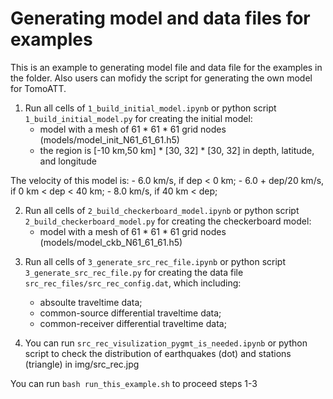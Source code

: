 # Generating model and data files for examples 

This is an example to generating model file and data file for the examples in the folder. Also users can mofidy the script for generating the own model for TomoATT.

1. Run all cells of `1_build_initial_model.ipynb` or python script `1_build_initial_model.py` for creating the initial model:
    - model with a mesh of 61 * 61 * 61 grid nodes (models/model_init_N61_61_61.h5)
    - the region is [-10 km,50 km] * [30, 32] * [30, 32] in depth, latitude, and longitude

The velocity of this model is:
    - 6.0 km/s,             if          dep < 0 km;
    - 6.0 + dep/20 km/s,    if 0  km <  dep < 40 km;
    - 8.0 km/s,             if 40 km <  dep;

2. Run all cells of `2_build_checkerboard_model.ipynb` or python script `2_build_checkerboard_model.py` for creating the checkerboard model:
    - model with a mesh of 61 * 61 * 61 grid nodes (models/model_ckb_N61_61_61.h5)

<!-- The checkerboard model is built by assigning perturbations to velocity and azimuthal anisotropy. You can run `` to show the horizontal sections in:
    - img/ckb_model_ani.jpg
    - img/ckb_model_vel.jpg -->

3. Run all cells of `3_generate_src_rec_file.ipynb` or python script `3_generate_src_rec_file.py` for creating the data file `src_rec_files/src_rec_config.dat`, which including:
    - absoulte traveltime data;
    - common-source differential traveltime data;
    - common-receiver differential traveltime data;
    
4. You can run `src_rec_visulization_pygmt_is_needed.ipynb` or python script to check the distribution of earthquakes (dot) and stations (triangle) in img/src_rec.jpg

You can run `bash run_this_example.sh` to proceed steps 1-3



